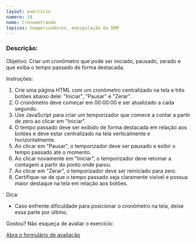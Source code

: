 ```yaml
---
layout: exercicio
numero: 34
nome: Cronometrando
topicos: temporizadores, manipulação da DOM
---
```


### Descrição:


Objetivo: Criar um cronômetro que pode ser iniciado, pausado, zerado e que exiba o tempo passado de forma destacada.

Instruções:

1. Crie uma página HTML com um cronômetro centralizado na tela e três botões abaixo dele: "Iniciar", "Pausar" e "Zerar".
2. O cronômetro deve começar em 00:00:00 e ser atualizado a cada segundo.
3. Use JavaScript para criar um temporizador que comece a contar a partir de zero ao clicar em "Iniciar".
4. O tempo passado deve ser exibido de forma destacada em relação aos botões e deve estar centralizado na tela verticalmente e horizontalmente.
5. Ao clicar em "Pausar", o temporizador deve ser pausado e exibir o tempo passado até o momento.
6. Ao clicar novamente em "Iniciar", o temporizador deve retomar a contagem a partir do ponto onde parou.
7. Ao clicar em "Zerar", o temporizador deve ser reiniciado para zero.
8. Certifique-se de que o tempo passado seja claramente visível e possua maior destaque na tela em relação aos botões. 

Dica:

 - Caso enfrente dificuldade para posicionar o cronômetro na tela, deixe essa parte por último.

Gostou? Não esqueça de avaliar o exercício:

<a class="btn" href="https://forms.gle/scs1VxDDFSiMqAhe8" target="_blank"> Abra o formulário de avaliação</a>
